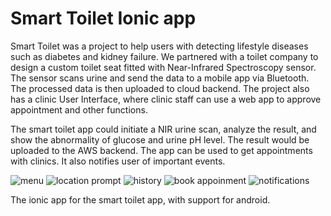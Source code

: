 # Smart Toilet Ionic app
Smart Toilet was a project to help users with detecting lifestyle diseases such as diabetes and kidney failure. We partnered with a toilet company to design a custom toilet seat fitted with Near-Infrared Spectroscopy sensor. The sensor scans urine and send the data to a mobile app via Bluetooth. The processed data is then uploaded to cloud backend. The project also has a clinic User Interface, where clinic staff can use a web app to approve appointment and other functions.

The smart toilet app could initiate a NIR urine scan, analyze the result, and show the abnormality of glucose and urine pH level. The result would be uploaded to the AWS backend. The app can be used to get appointments with clinics. It also notifies user of important events.

![menu](https://github.com/sainalshah/Smart-Toilet-Ionic-app/blob/master/docs/menu.png)
![location prompt](https://github.com/sainalshah/Smart-Toilet-Ionic-app/blob/master/docs/prompt.png)
![history](https://github.com/sainalshah/Smart-Toilet-Ionic-app/blob/master/docs/history.png)
![book appoinment](https://github.com/sainalshah/Smart-Toilet-Ionic-app/blob/master/docs/book.png)
![notifications](https://github.com/sainalshah/Smart-Toilet-Ionic-app/blob/master/docs/notifications.png)

The ionic app for the smart toilet app, with support for android.
